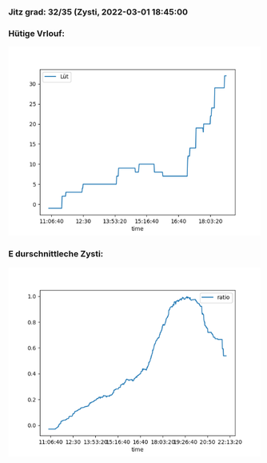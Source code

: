 ### Jitz grad: 32/35 (Zysti, 2022-03-01 18:45:00

### Hütige Vrlouf:
![Graph](Today.png)

### E durschnittleche Zysti:
![Graph](Zysti.png)